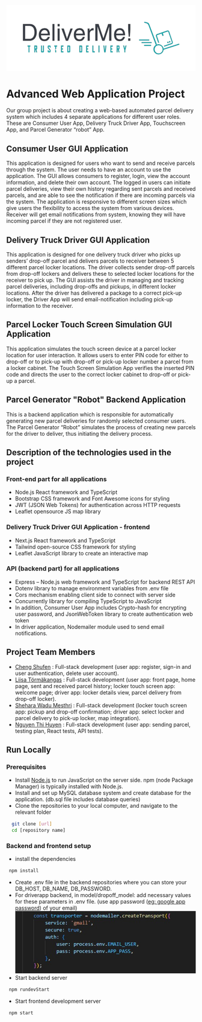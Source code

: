 
![Logo](/public/images/logo_driveme.png)


# Advanced Web Application Project 

Our group project is about creating a web-based automated parcel delivery system which includes 4 separate applications for different user roles. These are Consumer User App, Delivery Truck Driver App, Touchscreen App, and Parcel Generator “robot” App. 


## Consumer User GUI Application
This application is designed for users who want to send and receive parcels through the system. The user needs to have an account to use the application. The GUI allows consumers to register, login, view the account information, and delete their own account. The logged in users can initiate parcel deliveries, view their own history regarding sent parcels and received parcels, and are able to see the notification if there are incoming parcels via the system. The application is responsive to different screen sizes which give users the flexibility to access the system from various devices.
Receiver will get email notifications from system, knowing they will have incoming parcel if they are not registered user.

## Delivery Truck Driver GUI Application
This application is designed for one delivery truck driver who picks up senders’ drop-off parcel and delivers parcels to receiver between 5 different parcel locker locations. The driver collects sender drop-off parcels from drop-off lockers and delivers these to selected locker locations for the receiver to pick up. The GUI assists the driver in managing and tracking parcel deliveries, including drop-offs and pickups, in different locker locations. After the driver has delivered a package to a correct pick-up locker, the Driver App will send email-notification including pick-up information to the receiver. 

## Parcel Locker Touch Screen Simulation GUI Application
This application simulates the touch screen device at a parcel locker location for user interaction. It allows users to enter PIN code for either to drop-off or to pick-up with drop-off or pick-up locker number a parcel from a locker cabinet. The Touch Screen Simulation App verifies the inserted PIN code and directs the user to the correct locker cabinet to drop-off or pick-up a parcel. 

## Parcel Generator "Robot" Backend Application
This is a backend application which is responsible for automatically generating new parcel deliveries for randomly selected consumer users. The Parcel Generator “Robot” simulates the process of creating new parcels for the driver to deliver, thus initiating the delivery process.
## Description of the technologies used in the project
### Front-end part for all applications
- Node.js React framework and TypeScript
- Bootstrap CSS framework and Font Awesome icons for styling
- JWT (JSON Web Tokens) for authentication across HTTP requests
- Leaflet opensource JS map library

### Delivery Truck Driver GUI Application - frontend
- Next.js React framework and TypeScript
- Tailwind open-source CSS framework for styling
- Leaflet JavaScript library to create an interactive map

### API (backend part) for all applications
- Express – Node.js web framework and TypeScript for backend REST API
- Dotenv library to manage environment variables from .env file
- Cors mechanism enabling client side to connect with server side
- Concurrently library for compiling TypeScript to JavaScript
- In addition, Consumer User App includes Crypto-hash for encrypting user password, and JsonWebToken library to create authentication web token
- In driver application, Nodemailer module used to send email notifications.



## Project Team Members

- [Cheng Shufen](https://github.com/ofiscarlett) : Full-stack development (user app: register, sign-in and user authentication, delete user account).
- [Liisa Törmäkangas](https://github.com/liisatormakangas) : Full-stack development (user app: front page, home page, sent and received parcel history; locker touch screen app: welcome page; driver app: locker details view, parcel delivery from drop-off locker).
- [Shehara Wadu Mesthri](https://github.com/WMSShehara) : Full-stack development (locker touch screen app: pickup and drop-off confirmation; driver app: select locker and parcel delivery to pick-up locker, map integration).
- [Nguyen Thi Huyen](https://github.com/Nguyen-Thi-HuyenK) : Full-stack development (user app: sending parcel, testing plan, React tests, API tests).




## Run Locally

### Prerequisites

- Install [Node.js](https://nodejs.org/en) to run JavaScript on the server side. npm (node Package Manager) is typically installed with Node.js.
-  Install and set up MySQL database system and create database for the application. (db.sql file includes database queries)
- Clone the repositories to your local computer, and navigate to the relevant folder
```bash
  git clone [url]
  cd [repository name]
```
### Backend and frontend setup
- install the dependencies
```bash
 npm install
```
- Create .env file in the backend repositories where you can store your DB_HOST, DB_NAME, DB_PASSWORD. 
- For driverapp backend, in model/dropoff_model: add necessary values for these parameters in .env file. (use app password ([eg: google app password](https://support.google.com/mail/answer/185833?hl=en)) of your email)
![App Screenshot](public/images/screenshot.png.jpg)
- Start backend server 
```bash
 npm rundevStart
```
- Start frontend development server
```bash
 npm start
```
